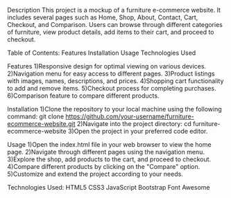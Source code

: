 Description
This project is a mockup of a furniture e-commerce website. It includes several pages such as Home, Shop, About, Contact, Cart, Checkout, and Comparison. 
Users can browse through different categories of furniture, view product details, add items to their cart, and proceed to checkout.


Table of Contents:
  Features
  Installation
  Usage
  Technologies Used


Features
1)Responsive design for optimal viewing on various devices.
2)Navigation menu for easy access to different pages.
3)Product listings with images, names, descriptions, and prices.
4)Shopping cart functionality to add and remove items.
5)Checkout process for completing purchases.
6)Comparison feature to compare different products.


Installation
1)Clone the repository to your local machine using the following command:
   git clone https://github.com/your-username/furniture-ecommerce-website.git
2)Navigate into the project directory:
   cd furniture-ecommerce-website
3)Open the project in your preferred code editor.


Usage
1)Open the index.html file in your web browser to view the home page.
2)Navigate through different pages using the navigation menu.
3)Explore the shop, add products to the cart, and proceed to checkout.
4)Compare different products by clicking on the "Compare" option.
5)Customize and extend the project according to your needs.


Technologies Used:
  HTML5
  CSS3
  JavaScript
  Bootstrap
  Font Awesome
